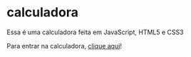# calculadora
 Essa é uma calculadora feita em JavaScript, HTML5 e CSS3

Para entrar na calculadora, [clique aqui](https://arthurgbrito.github.io/calculadora/)!
